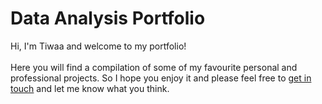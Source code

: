 # Data Analysis Portfolio
Hi, I'm Tiwaa and welcome to my portfolio!\
\
Here you will find a compilation of some of my favourite personal and professional projects. 
So I hope you enjoy it and please feel free to [get in touch](mailto:ctbruks@gmail.com "ctbruks@gmail.com") and let me know what you think.
